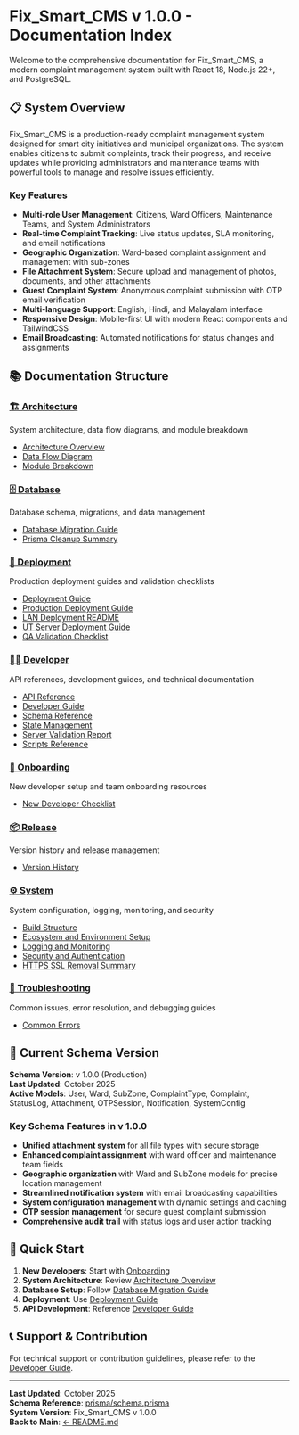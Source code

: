 # Fix_Smart_CMS v 1.0.0 - Documentation Index

Welcome to the comprehensive documentation for Fix_Smart_CMS, a modern complaint management system built with React 18, Node.js 22+, and PostgreSQL.

## 📋 System Overview

Fix_Smart_CMS is a production-ready complaint management system designed for smart city initiatives and municipal organizations. The system enables citizens to submit complaints, track their progress, and receive updates while providing administrators and maintenance teams with powerful tools to manage and resolve issues efficiently.

### Key Features
- **Multi-role User Management**: Citizens, Ward Officers, Maintenance Teams, and System Administrators
- **Real-time Complaint Tracking**: Live status updates, SLA monitoring, and email notifications
- **Geographic Organization**: Ward-based complaint assignment and management with sub-zones
- **File Attachment System**: Secure upload and management of photos, documents, and other attachments
- **Guest Complaint System**: Anonymous complaint submission with OTP email verification
- **Multi-language Support**: English, Hindi, and Malayalam interface
- **Responsive Design**: Mobile-first UI with modern React components and TailwindCSS
- **Email Broadcasting**: Automated notifications for status changes and assignments

## 📚 Documentation Structure

### [🏗️ Architecture](./architecture/README.md)
System architecture, data flow diagrams, and module breakdown
- [Architecture Overview](./architecture/ARCHITECTURE_OVERVIEW.md)
- [Data Flow Diagram](./architecture/DATA_FLOW_DIAGRAM.md)
- [Module Breakdown](./architecture/MODULE_BREAKDOWN.md)

### [🗄️ Database](./database/README.md)
Database schema, migrations, and data management
- [Database Migration Guide](./database/DB_MIGRATION_GUIDE.md)
- [Prisma Cleanup Summary](./database/PRISMA_CLEANUP_SUMMARY.md)

### [🚀 Deployment](./deployment/README.md)
Production deployment guides and validation checklists
- [Deployment Guide](./deployment/DEPLOYMENT_GUIDE.md)
- [Production Deployment Guide](./deployment/PRODUCTION_DEPLOYMENT_GUIDE.md)
- [LAN Deployment README](./deployment/LAN_DEPLOYMENT_README.md)
- [UT Server Deployment Guide](./deployment/UT_SERVER_DEPLOYMENT_GUIDE.md)
- [QA Validation Checklist](./deployment/QA_VALIDATION_CHECKLIST.md)

### [👨‍💻 Developer](./developer/README.md)
API references, development guides, and technical documentation
- [API Reference](./developer/API_REFERENCE.md)
- [Developer Guide](./developer/DEVELOPER_GUIDE.md)
- [Schema Reference](./developer/SCHEMA_REFERENCE.md)
- [State Management](./developer/STATE_MANAGEMENT.md)
- [Server Validation Report](./developer/SERVER_VALIDATION_REPORT.md)
- [Scripts Reference](./developer/SCRIPTS_REFERENCE.md)

### [🎯 Onboarding](./onboarding/README.md)
New developer setup and team onboarding resources
- [New Developer Checklist](./onboarding/NEW_DEVELOPER_CHECKLIST.md)

### [📦 Release](./release/README.md)
Version history and release management
- [Version History](./release/VERSION_HISTORY.md)

### [⚙️ System](./system/README.md)
System configuration, logging, monitoring, and security
- [Build Structure](./system/BUILD_STRUCTURE.md)
- [Ecosystem and Environment Setup](./system/ECOSYSTEM_AND_ENV_SETUP.md)
- [Logging and Monitoring](./system/LOGGING_AND_MONITORING.md)
- [Security and Authentication](./system/SECURITY_AND_AUTHENTICATION.md)
- [HTTPS SSL Removal Summary](./system/HTTPS_SSL_REMOVAL_SUMMARY.md)

### [🔧 Troubleshooting](./troubleshooting/README.md)
Common issues, error resolution, and debugging guides
- [Common Errors](./troubleshooting/COMMON_ERRORS.md)

## 🔄 Current Schema Version

**Schema Version**: v 1.0.0 (Production)  
**Last Updated**: October 2025  
**Active Models**: User, Ward, SubZone, ComplaintType, Complaint, StatusLog, Attachment, OTPSession, Notification, SystemConfig

### Key Schema Features in v 1.0.0
- **Unified attachment system** for all file types with secure storage
- **Enhanced complaint assignment** with ward officer and maintenance team fields
- **Geographic organization** with Ward and SubZone models for precise location management
- **Streamlined notification system** with email broadcasting capabilities
- **System configuration management** with dynamic settings and caching
- **OTP session management** for secure guest complaint submission
- **Comprehensive audit trail** with status logs and user action tracking

## 🚀 Quick Start

1. **New Developers**: Start with [Onboarding](./onboarding/README.md)
2. **System Architecture**: Review [Architecture Overview](./architecture/README.md)
3. **Database Setup**: Follow [Database Migration Guide](./database/README.md)
4. **Deployment**: Use [Deployment Guide](./deployment/README.md)
5. **API Development**: Reference [Developer Guide](./developer/README.md)

## 📞 Support & Contribution

For technical support or contribution guidelines, please refer to the [Developer Guide](./developer/DEVELOPER_GUIDE.md).

---

**Last Updated**: October 2025  
**Schema Reference**: [prisma/schema.prisma](../prisma/schema.prisma)  
**System Version**: Fix_Smart_CMS v 1.0.0  
**Back to Main**: [← README.md](../README.md)  